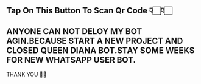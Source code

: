 ## Tap On This Button To Scan Qr Code 👇🏻👇🏻
<!--
[![Run on Repl.it](https://repl.it/badge/github/quiec/whatsAlfa)](https://replit.com/@kaviyaah2/diana)



## Tap On This Button To Deploy Bot 👇🏻👇🏻

[![Deploy](https://www.herokucdn.com/deploy/button.svg)](https://heroku.com/deploy?template=)-->
     
## ANYONE CAN NOT DELOY MY BOT AGIN.BECAUSE START A NEW PROJECT AND CLOSED QUEEN DIANA BOT.STAY SOME WEEKS FOR NEW WHATSAPP USER BOT.
THANK YOU 🤗😪
